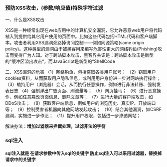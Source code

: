 ### 预防XSS攻击，(参数/响应值)特殊字符过滤

一、什么是XSS攻击 

XSS是一种经常出现在web应用中的计算机安全漏洞，它允许恶意web用户将代码植入到提供给其它用户使用的页面中。比如这些代码包括HTML代码和客户端脚本。攻击者利用XSS漏洞旁路掉访问控制——例如同源策略(same origin policy)。这种类型的漏洞由于被黑客用来编写危害性更大的网络钓鱼(Phishing)攻击而变得广为人知。对于跨站脚本攻击，黑客界共识是：跨站脚本攻击是新型的“缓冲区溢出攻击“，而JavaScript是新型的“ShellCode

二、XSS漏洞的危害 
（1）网络钓鱼，包括盗取各类用户账号； 
（2）窃取用户cookies资料，从而获取用户隐私信息，或利用用户身份进一步对网站执行操作； 
（3）劫持用户（浏览器）会话，从而执行任意操作，例如进行非法转账、强制发表日志
（4）强制弹出广告页面、刷流量等； 
（5）网页挂马； 
（6）进行恶意操作，例如任意篡改页面信息、删除文章等； 
（7）进行大量的客户端攻击，如DDoS攻击； 
（8）获取客户端信息，例如用户的浏览历史、真实IP、开放端口等； 
（9）控制受害者机器向其他网站发起攻击； 
（10）结合其他漏洞，如CSRF漏洞，实施进一步作恶； 
（11）提升用户权限，包括进一步渗透网站； 



解决办法：**增加过滤器来拦截处理，过滤非法的字符**



### sql注入

#### sql注入就是 在请求参数中传入sql的关键字   防止sql注入可以采用过滤器，替换掉请求中的关键字



